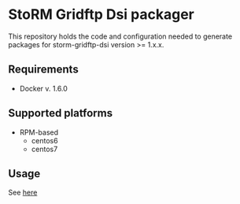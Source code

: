 # StoRM Gridftp Dsi packager

This repository holds the code and configuration needed
to generate packages for storm-gridftp-dsi version >=  1.x.x.

## Requirements
- Docker v. 1.6.0

## Supported platforms

- RPM-based
	- centos6
	- centos7

## Usage 

See [here](rpm/README.md)
